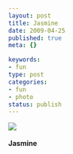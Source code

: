 ```yaml
--- 
layout: post
title: Jasmine
date: 2009-04-25
published: true
meta: {}

keywords: 
- fun
type: post
categories: 
- fun
- photo
status: publish
---
```

![](http://media.eick.us/2011/05/4Lbi8pbnEmqibwjxvvDBfRSdo1_5001.jpg)<br /><br /><b>Jasmine</b>
